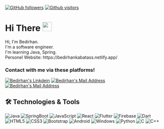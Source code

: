[![GitHub followers](https://img.shields.io/github/followers/RieFuwa?style=social)](https://github.com/RieFuwa?tab=followers)
[![Github visitors](https://visitor-badge.glitch.me/badge?page_id=RieFuwa.visitor-badge)](https://GitHub.com/RieFuwa/StrapDown.js/stargazers/)

# Hi There <img src="https://media.giphy.com/media/hvRJCLFzcasrR4ia7z/giphy.gif" width="30px" height="30px"/>

<p>
          Hi, I'm Bedirhan. 
          <br/>
          I'm a software engineer.
          <br/>
          I'm learning Java, Spring.
          <br/>
          Personel Website: https://bedirhankabatass.netlify.app/
          <br />

### Contact with me via these platforms!

<a href="https://www.linkedin.com/in/bkabatas/" target="_blank" rel="nofollow"><img alt="Bedirhan's Linkdein" src="https://img.shields.io/badge/LinkedIn-0077B5?style=for-the-badge&logo=linkedin&logoColor=white" /></a>
<a href="mailto:bedirhankabatas1@gmail.com" target="_blank" rel="nofollow"><img alt="Bedirhan's Mail Address" src="https://img.shields.io/badge/Gmail-D14836?style=for-the-badge&logo=gmail&logoColor=white" /></a>
<a href="https://www.instagram.com/bedirhankbts/?hl=en" target="_blank" rel="nofollow"><img alt="Bedirhan's Mail Address" src="https://img.shields.io/badge/instagram-C44143?style=for-the-badge&logo=instagram&logoColor=white" /></a>
         
## 🛠 Technologies & Tools

<div>
<img alt="Java" src="https://img.shields.io/badge/Java-20232A?style=for-the-badge&logo=java&logoColor=black"/>
<img alt="SpringBoot" src="https://img.shields.io/badge/Spring%20Boot-20232A?style=for-the-badge&logo=SpringBoot&logoColor=green"/>
<img alt="JavaScript" src="https://img.shields.io/badge/JavaScript-F7DF1E?style=for-the-badge&logo=javascript&logoColor=black"/>
<img alt="React" src="https://img.shields.io/badge/-ReactJs-61DAFB?logo=react&logoColor=black&style=for-the-badge"></img>
<img alt="Flutter" src="https://img.shields.io/badge/Flutter-20232A?style=for-the-badge&logo=flutter&logoColor=61DAFB"></img>
<img alt="Firebase" src="https://img.shields.io/badge/Firebase-20232A?style=for-the-badge&logo=firebase&logoColor=61DAFB"></img>
<img alt="Dart" src="https://img.shields.io/badge/Dart-20232A?style=for-the-badge&logo=dart&logoColor=61DAFB"></img>
<img alt="HTML5" src="https://img.shields.io/badge/HTML5-E34F26?style=for-the-badge&logo=html5&logoColor=white"></img>
<img alt="CSS3" src="https://img.shields.io/badge/CSS3-1572B6?style=for-the-badge&logo=css3&logoColor=white"></img>
<img alt="Bootstrap" src="https://img.shields.io/badge/bootstrap%20-%23563D7C.svg?&style=for-the-badge&logo=bootstrap&logoColor=white"/>
<img alt="Android" src="https://img.shields.io/badge/Android-20232A?style=for-the-badge&logo=android&logoColor=61DAFB"/>
<img alt="Windows" src="https://img.shields.io/badge/Windows-0078D6?style=for-the-badge&logo=windows&logoColor=white"></img>
<img alt="Python" src="https://img.shields.io/badge/Python-14354C?style=for-the-badge&logo=python&logoColor=white"></img>
<img alt="C" src="https://img.shields.io/badge/C-00599C?style=for-the-badge&logo=c&logoColor=white"></img>
<img alt="C++" src="https://img.shields.io/badge/C%2B%2B-00599C?style=for-the-badge&logo=c%2B%2B&logoColor=white"></img>
</div>
